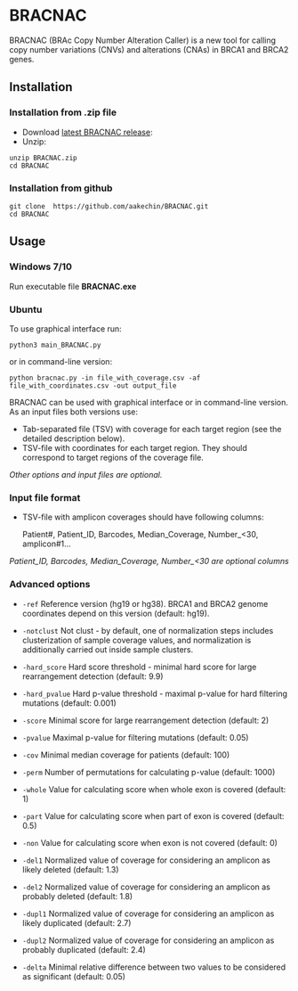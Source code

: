 # BRACNAC
BRACNAC (BRAc Copy Number Alteration Caller)  is a new tool for calling copy number variations (CNVs) and alterations (CNAs) in BRCA1 and BRCA2 genes. 
## Installation
### Installation from .zip file
* Download [latest BRACNAC release](https://github.com/aakechin/BRACNAC.zip):
* Unzip:
 ```
unzip BRACNAC.zip
cd BRACNAC
 ```
### Installation from github
```
git clone  https://github.com/aakechin/BRACNAC.git
cd BRACNAC
```
## Usage
### Windows 7/10
Run executable file **BRACNAC.exe**
### Ubuntu
To use graphical interface run:
```
python3 main_BRACNAC.py
```
or in command-line version:
```
python bracnac.py -in file_with_coverage.csv -af file_with_coordinates.csv -out output_file
```
BRACNAC can be used with graphical interface or in command-line version. As an input files both versions use:
* Tab-separated file (TSV) with coverage for each target region (see the detailed description below).
* TSV-file with coordinates for each target region. They should correspond to target regions of the coverage file.

*Other options and input files are optional.*
### Input file format
* TSV-file with amplicon coverages should have following columns: 

    Patient#, Patient_ID, Barcodes, Median_Coverage, Number_<30, amplicon#1...
                   
*Patient_ID, Barcodes, Median_Coverage, Number_<30 are optional columns*
### Advanced options
* `-ref` Reference version (hg19 or hg38). BRCA1 and BRCA2 genome coordinates depend on this version (default: hg19).

* `-notclust` Not clust - by default, one of normalization steps includes clusterization of sample coverage values, and normalization is additionally carried out inside sample clusters.
* `-hard_score` Hard score threshold - minimal hard score for large rearrangement detection (default: 9.9)
* `-hard_pvalue` Hard p-value threshold - maximal p-value for hard filtering mutations (default: 0.001)
* `-score` Minimal score for large rearrangement detection (default: 2)
* `-pvalue` Maximal p-value for filtering mutations (default: 0.05)
* `-cov` Minimal median coverage for patients (default: 100)
* `-perm` Number of permutations for calculating p-value (default: 1000)
* `-whole` Value for calculating score when whole exon is covered (default: 1)
* `-part` Value for calculating score when part of exon is covered (default: 0.5)
* `-non` Value for calculating score when exon is not covered (default: 0)
* `-del1` Normalized value of coverage for considering an amplicon as likely deleted (default: 1.3)
* `-del2` Normalized value of coverage for considering an amplicon as probably deleted (default: 1.8)
* `-dupl1` Normalized value of coverage for considering an amplicon as likely duplicated (default: 2.7)
* `-dupl2` Normalized value of coverage for considering an amplicon as probably duplicated (default: 2.4)
* `-delta` Minimal relative difference between two values to be considered as significant (default: 0.05)
